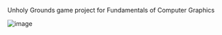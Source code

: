 Unholy Grounds game project for Fundamentals of Computer Graphics

![image](https://user-images.githubusercontent.com/52585330/143376141-62553ab6-311b-4b4f-9664-b3a02c431ca4.png)
